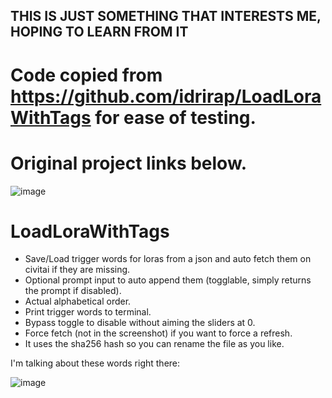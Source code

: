 ## THIS IS JUST SOMETHING THAT INTERESTS ME, HOPING TO LEARN FROM IT

# Code copied from https://github.com/idrirap/LoadLoraWithTags for ease of testing.


# Original project links below. 

![image](https://github.com/Extraltodeus/LoadLoraWithTags/assets/15731540/150f926f-6c9e-44d0-801f-7de6df9d6993)

# LoadLoraWithTags
- Save/Load trigger words for loras from a json and auto fetch them on civitai if they are missing.
- Optional prompt input to auto append them (togglable, simply returns the prompt if disabled).
- Actual alphabetical order.
- Print trigger words to terminal.
- Bypass toggle to disable without aiming the sliders at 0.
- Force fetch (not in the screenshot) if you want to force a refresh.
- It uses the sha256 hash so you can rename the file as you like.

I'm talking about these words right there:

![image](https://github.com/Extraltodeus/LoadLoraWithTags/assets/15731540/f4685bd4-5575-4055-a589-89e77eee1365)
